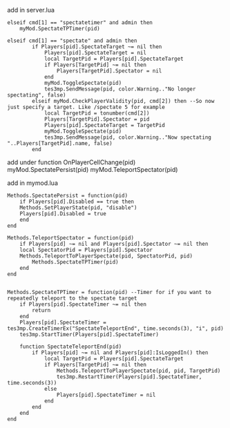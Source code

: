 

add in server.lua

	elseif cmd[1] == "spectatetimer" and admin then
		myMod.SpectateTPTimer(pid)	

	elseif cmd[1] == "spectate" and admin then
            if Players[pid].SpectateTarget ~= nil then
                Players[pid].SpectateTarget = nil
                local TargetPid = Players[pid].SpectateTarget
                if Players[TargetPid] ~= nil then
                    Players[TargetPid].Spectator = nil
                end    
                myMod.ToggleSpectate(pid)
                tes3mp.SendMessage(pid, color.Warning.."No longer spectating", false)
            elseif myMod.CheckPlayerValidity(pid, cmd[2]) then --So now just specify a target. Like /spectate 5 for example
                local TargetPid = tonumber(cmd[2])
                Players[TargetPid].Spectator = pid
                Players[pid].SpectateTarget = TargetPid
                myMod.ToggleSpectate(pid)
                tes3mp.SendMessage(pid, color.Warning.."Now spectating "..Players[TargetPid].name, false)
            end  
            
add under function OnPlayerCellChange(pid)          
	myMod.SpectatePersist(pid)
	myMod.TeleportSpectator(pid)           
            
            
            
add in mymod.lua 
	
	Methods.SpectatePersist = function(pid) 
	    if Players[pid].Disabled == true then
		Methods.SetPlayerState(pid, "disable")
		Players[pid].Disabled = true
	    end
	end 

	Methods.TeleportSpectator = function(pid)
	    if Players[pid] ~= nil and Players[pid].Spectator ~= nil then
		local SpectatorPid = Players[pid].Spectator
		Methods.TeleportToPlayerSpectate(pid, SpectatorPid, pid)
			Methods.SpectateTPTimer(pid)
	    end    
	end	


	Methods.SpectateTPTimer = function(pid) --Timer for if you want to repeatedly teleport to the spectate target
		if Players[pid].SpectateTimer ~= nil then
			return
		end	
		Players[pid].SpectateTimer = tes3mp.CreateTimerEx("SpectateTeleportEnd", time.seconds(3), "i", pid)
		tes3mp.StartTimer(Players[pid].SpectateTimer)

		function SpectateTeleportEnd(pid)
			if Players[pid] ~= nil and Players[pid]:IsLoggedIn() then
				local TargetPid = Players[pid].SpectateTarget
				if Players[TargetPid] ~= nil then
					Methods.TeleportToPlayerSpectate(pid, pid, TargetPid)
					tes3mp.RestartTimer(Players[pid].SpectateTimer, time.seconds(3))
				else
					Players[pid].SpectateTimer = nil
				end
			end
		end	
	end 
